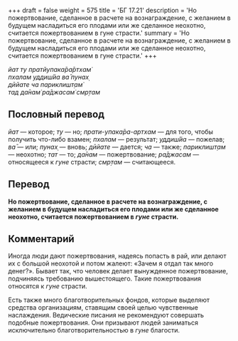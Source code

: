 +++
draft = false
weight = 575
title = 'БГ 17.21'
description = 'Но пожертвование, сделанное в расчете на вознаграждение, с желанием в будущем насладиться его плодами или же сделанное неохотно, считается пожертвованием в гуне страсти.'
summary = 'Но пожертвование, сделанное в расчете на вознаграждение, с желанием в будущем насладиться его плодами или же сделанное неохотно, считается пожертвованием в гуне страсти.'
+++

_йат ту пратйупака̄ра̄ртхам̇  
пхалам уддиш́йа ва̄ пунах̣  
дӣйате ча париклишт̣ам̇  
тад да̄нам̇ ра̄джасам̇ смр̣там_

## Пословный перевод

_йат_ — которое; _ту_ — но; _прати_\-_упака̄ра_\-_артхам_ — для того, чтобы получить что-либо взамен; _пхалам_ — результат; _уддиш́йа_ — пожелав; _ва̄_ — или; _пунах̣_ — вновь; _дӣйате_ — дается; _ча_ — также; _париклишт̣ам_ — неохотно; _тат_ — то; _да̄нам_ — пожертвование; _ра̄джасам_ — относящееся к _гуне_ страсти; _смр̣там_ — считающееся.

## Перевод

**Но пожертвование, сделанное в расчете на вознаграждение, с желанием в будущем насладиться его плодами или же сделанное неохотно, считается пожертвованием в _гуне_ страсти.**

## Комментарий

Иногда люди дают пожертвования, надеясь попасть в рай, или делают их с большой неохотой и потом жалеют: «Зачем я отдал так много денег?». Бывает так, что человек делает вынужденное пожертвование, подчиняясь требованию вышестоящего. Такие пожертвования относятся к _гуне_ страсти.

Есть также много благотворительных фондов, которые выделяют средства организациям, ставящим своей целью чувственные наслаждения. Ведические писания не рекомендуют совершать подобные пожертвования. Они призывают людей заниматься исключительно благотворительностью в _гуне_ благости.
